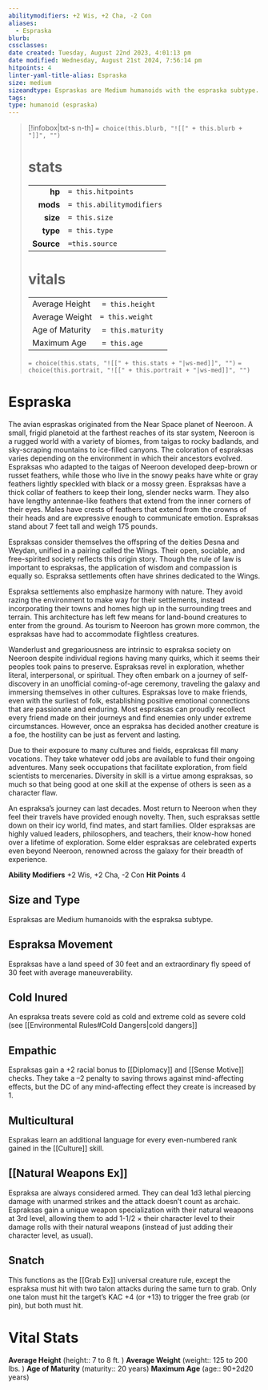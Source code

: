 ```yaml
---
abilitymodifiers: +2 Wis, +2 Cha, -2 Con
aliases:
  - Espraska
blurb:
cssclasses: 
date created: Tuesday, August 22nd 2023, 4:01:13 pm
date modified: Wednesday, August 21st 2024, 7:56:14 pm
hitpoints: 4
linter-yaml-title-alias: Espraska
size: medium
sizeandtype: Espraskas are Medium humanoids with the espraska subtype.
tags: 
type: humanoid (espraska)
---
```



>[!infobox|txt-s n-th]
>`= choice(this.blurb, "![[" + this.blurb + "]]", "")`
> # stats
>
>|||
> |----:|:----|
> |**hp**|`= this.hitpoints`|
> |**mods**|`= this.abilitymodifiers`|
> |**size**|`= this.size`|
> |**type**|`= this.type`|
> |**Source**|`=this.source`|
>
> # vitals
>
> |||
> |----|----|
> |Average Height| `= this.height`|
> |Average Weight| `= this.weight`| 
> |Age of Maturity| `= this.maturity` |
> |Maximum Age| `= this.age`|
>
>`= choice(this.stats, "![[" + this.stats + "|ws-med]]", "")`
>`= choice(this.portrait, "![[" + this.portrait + "|ws-med]]", "")`
# Espraska

The avian espraskas originated from the Near Space planet of Neeroon. A small, frigid planetoid at the farthest reaches of its star system, Neeroon is a rugged world with a variety of biomes, from taigas to rocky badlands, and sky-scraping mountains to ice-filled canyons. The coloration of espraksas varies depending on the environment in which their ancestors evolved. Espraksas who adapted to the taigas of Neeroon developed deep-brown or russet feathers, while those who live in the snowy peaks have white or gray feathers lightly speckled with black or a mossy green. Espraksas have a thick collar of feathers to keep their long, slender necks warm. They also have lengthy antennae-like feathers that extend from the inner corners of their eyes. Males have crests of feathers that extend from the crowns of their heads and are expressive enough to communicate emotion. Espraksas stand about 7 feet tall and weigh 175 pounds.

Espraksas consider themselves the offspring of the deities Desna and Weydan, unified in a pairing called the Wings. Their open, sociable, and free-spirited society reflects this origin story. Though the rule of law is important to espraksas, the application of wisdom and compassion is equally so. Espraksa settlements often have shrines dedicated to the Wings.

Espraksa settlements also emphasize harmony with nature. They avoid razing the environment to make way for their settlements, instead incorporating their towns and homes high up in the surrounding trees and terrain. This architecture has left few means for land-bound creatures to enter from the ground. As tourism to Neeroon has grown more common, the espraksas have had to accommodate flightless creatures.

Wanderlust and gregariousness are intrinsic to espraksa society on Neeroon despite individual regions having many quirks, which it seems their peoples took pains to preserve. Espraksas revel in exploration, whether literal, interpersonal, or spiritual. They often embark on a journey of self-discovery in an unofficial coming-of-age ceremony, traveling the galaxy and immersing themselves in other cultures. Espraksas love to make friends, even with the surliest of folk, establishing positive emotional connections that are passionate and enduring. Most espraksas can proudly recollect every friend made on their journeys and find enemies only under extreme circumstances. However, once an espraksa has decided another creature is a foe, the hostility can be just as fervent and lasting.

Due to their exposure to many cultures and fields, espraksas fill many vocations. They take whatever odd jobs are available to fund their ongoing adventures. Many seek occupations that facilitate exploration, from field scientists to mercenaries. Diversity in skill is a virtue among espraksas, so much so that being good at one skill at the expense of others is seen as a character flaw.

An espraksa’s journey can last decades. Most return to Neeroon when they feel their travels have provided enough novelty. Then, such espraksas settle down on their icy world, find mates, and start families. Older espraksas are highly valued leaders, philosophers, and teachers, their know-how honed over a lifetime of exploration. Some elder espraksas are celebrated experts even beyond Neeroon, renowned across the galaxy for their breadth of experience.

**Ability Modifiers** +2 Wis, +2 Cha, -2 Con
**Hit Points** 4

## Size and Type

Espraksas are Medium humanoids with the espraksa subtype.

## Espraksa Movement

Espraksas have a land speed of 30 feet and an extraordinary fly speed of 30 feet with average maneuverability.

## Cold Inured

An espraksa treats severe cold as cold and extreme cold as severe cold (see [[Environmental Rules#Cold Dangers|cold dangers]]

## Empathic

Espraksas gain a +2 racial bonus to [[Diplomacy]] and [[Sense Motive]] checks. They take a –2 penalty to saving throws against mind-affecting effects, but the DC of any mind-affecting effect they create is increased by 1.

## Multicultural

Esprakas learn an additional language for every even-numbered rank gained in the [[Culture]] skill.

## [[Natural Weapons Ex]]

Espraksa are always considered armed. They can deal 1d3 lethal piercing damage with unarmed strikes and the attack doesn’t count as archaic. Espraksas gain a unique weapon specialization with their natural weapons at 3rd level, allowing them to add 1-1/2 × their character level to their damage rolls with their natural weapons (instead of just adding their character level, as usual).

## Snatch

This functions as the [[Grab Ex]] universal creature rule, except the espraksa must hit with two talon attacks during the same turn to grab. Only one talon must hit the target’s KAC +4 (or +13) to trigger the free grab (or pin), but both must hit.

# Vital Stats

**Average Height** (height:: 7 to 8 ft. )
**Average Weight** (weight:: 125 to 200 lbs. )
**Age of Maturity** (maturity:: 20 years)
**Maximum Age** (age:: 90+2d20 years)
